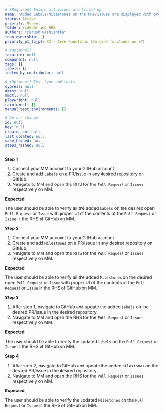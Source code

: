 ```yaml
---
# (Required) Ensure all values are filled up
name: "Added Labels/Milestones on the PRs/issues are displayed with proper UI on MM"
status: Active
priority: Normal
folder: Sidebar and RHS
authors: "@arush-vashishtha"
team_ownership: []
priority_p1_to_p4: P2 - Core Functions (Do core functions work?)

# (Optional)
location: null
component: null
tags: []
labels: []
tested_by_contributor: null

# (Optional) Test type and tools
cypress: null
detox: null
mmctl: null
playwright: null
rainforest: []
manual_test_environments: []

# Do not change
id: null
key: null
created_on: null
last_updated: null
case_hashed: null
steps_hashed: null
---
```


**Step 1**

1. Connect your MM account to your GitHub account.
2. Create and add `Labels` on a PR/issue in any desired repository on GitHub.
3. Navigate to MM and open the RHS for the `Pull Request` or `Issues` respectively on MM.

**Expected**

The user should be able to verify all the added `Labels` on the desired open `Pull Request` or `Issue` with proper UI of the contents of the `Pull Request` or `Issue` in the RHS of GitHub on MM.

**Step 2**

1. Connect your MM account to your GitHub account.
2. Create and add `Milestones` on a PR/issue in any desired repository on GitHub.
3. Navigate to MM and open the RHS for the `Pull Request` or `Issues` respectively on MM.

**Expected**

The user should be able to verify all the added `Milestones` on the desired open `Pull Request` or `Issue` with proper UI of the contents of the `Pull Request` or `Issue` in the RHS of GitHub on MM.

**Step 3**

1. After step 1, navigate to GitHub and update the added `Labels` on the desired PR/issue in the desired repository.
2. Navigate to MM and open the RHS for the `Pull Request` or `Issues` respectively on MM.

**Expected**

The user should be able to verify the updated `Labels` on the `Pull Request` or `Issue` in the RHS of GitHub on MM.


**Step 4**

1. After step 2, navigate to GitHub and update the added `Milestones` on the desired PR/issue in the desired repository.
2. Navigate to MM and open the RHS for the `Pull Request` or `Issues` respectively on MM.

**Expected**

The user should be able to verify the updated `Milestones` on the `Pull Request` or `Issue` in the RHS of GitHub on MM.